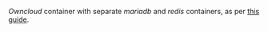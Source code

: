 
*Owncloud* container with separate *mariadb* and *redis* containers, as per [this guide](https://doc.owncloud.com/server/admin_manual/installation/docker/).